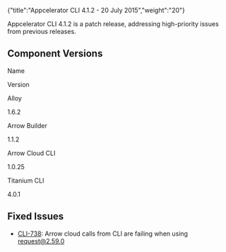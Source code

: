 {"title":"Appcelerator CLI 4.1.2 - 20 July 2015","weight":"20"} 

Appcelerator CLI 4.1.2 is a patch release, addressing high-priority issues from previous releases.

## Component Versions

Name

Version

Alloy

1.6.2

Arrow Builder

1.1.2

Arrow Cloud CLI

1.0.25

Titanium CLI

4.0.1

## Fixed Issues

*   [CLI-738](https://jira.appcelerator.org/browse/CLI-738): Arrow cloud calls from CLI are failing when using request@2.59.0